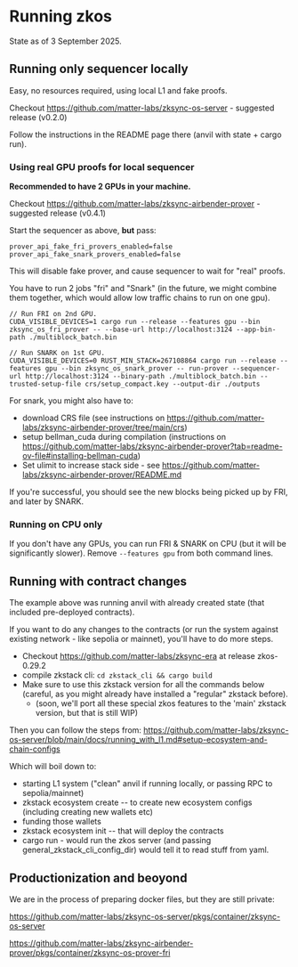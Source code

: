 # Running zkos

State as of 3 September 2025.

## Running only sequencer locally

Easy, no resources required, using local L1 and fake proofs.


Checkout https://github.com/matter-labs/zksync-os-server - suggested release (v0.2.0)

Follow the instructions in the README page there (anvil with state + cargo run).

### Using real GPU proofs for local sequencer

**Recommended to have 2 GPUs in your machine.**


Checkout https://github.com/matter-labs/zksync-airbender-prover - suggested release (v0.4.1)

Start the sequencer as above, **but** pass:

```
prover_api_fake_fri_provers_enabled=false prover_api_fake_snark_provers_enabled=false
```

This will disable fake prover, and cause sequencer to wait for "real" proofs.


You have to run 2 jobs "fri" and "Snark" (in the future, we might combine them together, which would allow low traffic chains to run on one gpu).


```
// Run FRI on 2nd GPU.
CUDA_VISIBLE_DEVICES=1 cargo run --release --features gpu --bin zksync_os_fri_prover -- --base-url http://localhost:3124 --app-bin-path ./multiblock_batch.bin
```

```
// Run SNARK on 1st GPU.
CUDA_VISIBLE_DEVICES=0 RUST_MIN_STACK=267108864 cargo run --release --features gpu --bin zksync_os_snark_prover -- run-prover --sequencer-url http://localhost:3124 --binary-path ./multiblock_batch.bin --trusted-setup-file crs/setup_compact.key --output-dir ./outputs
```


For snark, you might also have to:
* download CRS file (see instructions on https://github.com/matter-labs/zksync-airbender-prover/tree/main/crs)
* setup bellman_cuda during compilation (instructions on https://github.com/matter-labs/zksync-airbender-prover?tab=readme-ov-file#installing-bellman-cuda)
* Set ulimit to increase stack side - see https://github.com/matter-labs/zksync-airbender-prover/README.md


If you're successful, you should see the new blocks being picked up by FRI, and later by SNARK.


### Running on CPU only

If you don't have any GPUs, you can run FRI & SNARK on CPU (but it will be significantly slower).
Remove `--features gpu` from both command lines.


## Running with contract changes

The example above was running anvil with already created state (that included pre-deployed contracts).

If you want to do any changes to the contracts (or run the system against existing network - like sepolia or mainnet), you'll have to do more steps.

* Checkout https://github.com/matter-labs/zksync-era at release zkos-0.29.2
* compile zkstack cli: `cd zkstack_cli && cargo build`
* Make sure to use this zkstack version for all the commands below (careful, as you might already have installed a "regular" zkstack before).
    * (soon, we'll port all these special zkos features to the 'main' zkstack version, but that is still WIP)


Then you can follow the steps from: https://github.com/matter-labs/zksync-os-server/blob/main/docs/running_with_l1.md#setup-ecosystem-and-chain-configs

Which will boil down to:

* starting L1 system ("clean" anvil if running locally, or passing RPC to sepolia/mainnet)
* zkstack ecosystem create -- to create new ecosystem configs (including creating new wallets etc)
* funding those wallets
* zkstack ecosystem init -- that will deploy the contracts
* cargo run - would run the zkos server (and passing general_zkstack_cli_config_dir) would tell it to read stuff from yaml.


## Productionization and beoyond

We are in the process of preparing docker files, but they are still private:

https://github.com/matter-labs/zksync-os-server/pkgs/container/zksync-os-server

https://github.com/matter-labs/zksync-airbender-prover/pkgs/container/zksync-os-prover-fri

